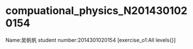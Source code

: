 # compuational_physics_N2014301020154
Name:吴帆帆   student number:2014301020154
 [exercise_o1:All levels{}]
